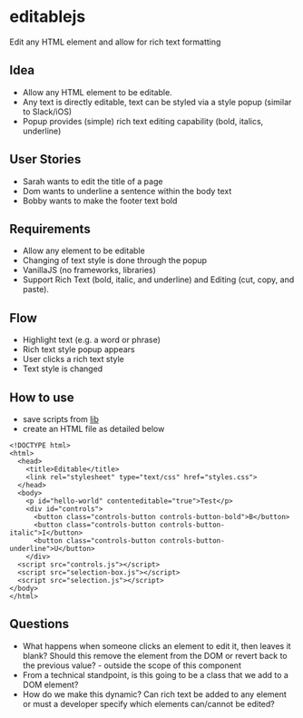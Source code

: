 # editablejs
Edit any HTML element and allow for rich text formatting

## Idea
- Allow any HTML element to be editable.  
- Any text is directly editable, text can be styled via a style popup (similar to Slack/iOS)
- Popup provides (simple) rich text editing capability (bold, italics, underline)

## User Stories
- Sarah wants to edit the title of a page
- Dom wants to underline a sentence within the body text
- Bobby wants to make the footer text bold

## Requirements
- Allow any element to be editable
- Changing of text style is done through the popup
- VanillaJS (no frameworks, libraries)
- Support Rich Text (bold, italic, and underline) and Editing (cut, copy, and paste).

## Flow
- Highlight text (e.g. a word or phrase)
- Rich text style popup appears
- User clicks a rich text style
- Text style is changed

## How to use
- save scripts from [lib](https://github.com/ajahne/editablejs/tree/master/lib)
- create an HTML file as detailed below
```
<!DOCTYPE html>
<html>
  <head>
    <title>Editable</title>
    <link rel="stylesheet" type="text/css" href="styles.css">
  </head>
  <body>
    <p id="hello-world" contenteditable="true">Test</p>
    <div id="controls">
      <button class="controls-button controls-button-bold">B</button>
      <button class="controls-button controls-button-italic">I</button>
      <button class="controls-button controls-button-underline">U</button>
    </div>
  <script src="controls.js"></script>
  <script src="selection-box.js"></script>
  <script src="selection.js"></script>
</body>
</html>
```

## Questions
- What happens when someone clicks an element to edit it, then leaves it blank?  Should this remove the element from the DOM or revert back to the previous value? - outside the scope of this component
- From a technical standpoint, is this going to be a class that we add to a DOM element?
- How do we make this dynamic? Can rich text be added to any element or must a developer specify which elements can/cannot be edited?
